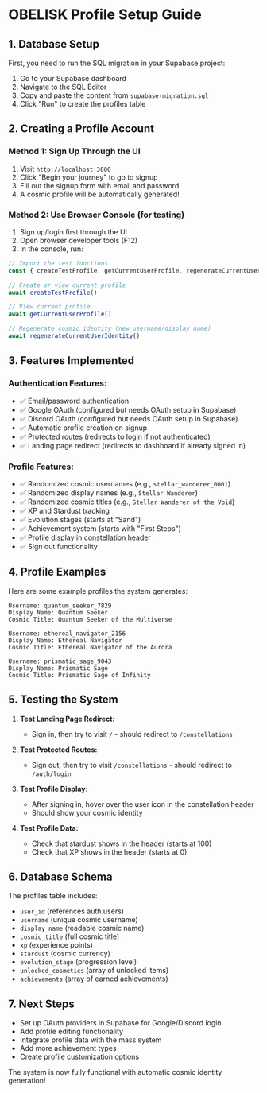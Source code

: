 # OBELISK Profile Setup Guide

## 1. Database Setup

First, you need to run the SQL migration in your Supabase project:

1. Go to your Supabase dashboard
2. Navigate to the SQL Editor
3. Copy and paste the content from `supabase-migration.sql`
4. Click "Run" to create the profiles table

## 2. Creating a Profile Account

### Method 1: Sign Up Through the UI
1. Visit `http://localhost:3000`
2. Click "Begin your journey" to go to signup
3. Fill out the signup form with email and password
4. A cosmic profile will be automatically generated!

### Method 2: Use Browser Console (for testing)
1. Sign up/login first through the UI
2. Open browser developer tools (F12)
3. In the console, run:

```javascript
// Import the test functions
const { createTestProfile, getCurrentUserProfile, regenerateCurrentUserIdentity } = await import('/src/lib/testProfile.ts')

// Create or view current profile
await createTestProfile()

// View current profile
await getCurrentUserProfile()

// Regenerate cosmic identity (new username/display name)
await regenerateCurrentUserIdentity()
```

## 3. Features Implemented

### Authentication Features:
- ✅ Email/password authentication
- ✅ Google OAuth (configured but needs OAuth setup in Supabase)
- ✅ Discord OAuth (configured but needs OAuth setup in Supabase)
- ✅ Automatic profile creation on signup
- ✅ Protected routes (redirects to login if not authenticated)
- ✅ Landing page redirect (redirects to dashboard if already signed in)

### Profile Features:
- ✅ Randomized cosmic usernames (e.g., `stellar_wanderer_0001`)
- ✅ Randomized display names (e.g., `Stellar Wanderer`) 
- ✅ Randomized cosmic titles (e.g., `Stellar Wanderer of the Void`)
- ✅ XP and Stardust tracking
- ✅ Evolution stages (starts at "Sand")
- ✅ Achievement system (starts with "First Steps")
- ✅ Profile display in constellation header
- ✅ Sign out functionality

## 4. Profile Examples

Here are some example profiles the system generates:

```
Username: quantum_seeker_7829
Display Name: Quantum Seeker  
Cosmic Title: Quantum Seeker of the Multiverse

Username: ethereal_navigator_2156
Display Name: Ethereal Navigator
Cosmic Title: Ethereal Navigator of the Aurora

Username: prismatic_sage_9043
Display Name: Prismatic Sage
Cosmic Title: Prismatic Sage of Infinity
```

## 5. Testing the System

1. **Test Landing Page Redirect:**
   - Sign in, then try to visit `/` - should redirect to `/constellations`

2. **Test Protected Routes:**
   - Sign out, then try to visit `/constellations` - should redirect to `/auth/login`

3. **Test Profile Display:**
   - After signing in, hover over the user icon in the constellation header
   - Should show your cosmic identity

4. **Test Profile Data:**
   - Check that stardust shows in the header (starts at 100)
   - Check that XP shows in the header (starts at 0)

## 6. Database Schema

The profiles table includes:
- `user_id` (references auth.users)
- `username` (unique cosmic username)
- `display_name` (readable cosmic name)
- `cosmic_title` (full cosmic title)
- `xp` (experience points)
- `stardust` (cosmic currency)
- `evolution_stage` (progression level)
- `unlocked_cosmetics` (array of unlocked items)
- `achievements` (array of earned achievements)

## 7. Next Steps

- Set up OAuth providers in Supabase for Google/Discord login
- Add profile editing functionality
- Integrate profile data with the mass system
- Add more achievement types
- Create profile customization options

The system is now fully functional with automatic cosmic identity generation!
